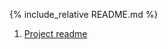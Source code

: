 

{% include_relative README.md %}

1. [Project readme](README.md)


<!-- {% include_relative README.md %}

<link href='README.md' type='text/css'>

<p>&nbsp;</p>
<p>README.txt</p>
<p>&nbsp;</p>
<div id="list">
  <p><iframe src="README.md" frameborder="0" height="400"
      width="95%"></iframe></p>
</div>

<object data="./README.md" width="300" height="200">
Not supported
</object> -->

